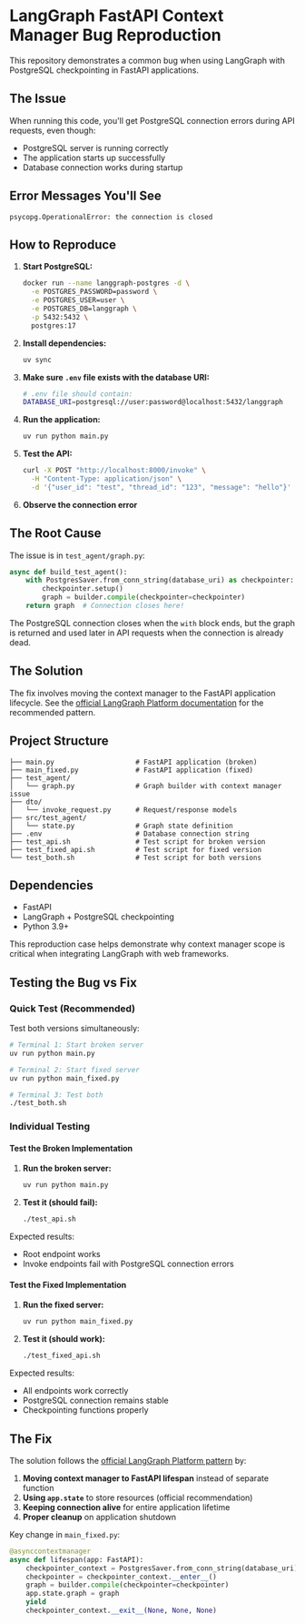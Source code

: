 # LangGraph FastAPI Context Manager Bug Reproduction

This repository demonstrates a common bug when using LangGraph with PostgreSQL checkpointing in FastAPI applications.

## The Issue

When running this code, you'll get PostgreSQL connection errors during API requests, even though:
- PostgreSQL server is running correctly
- The application starts up successfully
- Database connection works during startup

## Error Messages You'll See

```
psycopg.OperationalError: the connection is closed
```

## How to Reproduce

1. **Start PostgreSQL:**
   ```bash
   docker run --name langgraph-postgres -d \
     -e POSTGRES_PASSWORD=password \
     -e POSTGRES_USER=user \
     -e POSTGRES_DB=langgraph \
     -p 5432:5432 \
     postgres:17
   ```

2. **Install dependencies:**
   ```bash
   uv sync
   ```

3. **Make sure `.env` file exists with the database URI:**
   ```bash
   # .env file should contain:
   DATABASE_URI=postgresql://user:password@localhost:5432/langgraph
   ```

4. **Run the application:**
   ```bash
   uv run python main.py
   ```

4. **Test the API:**
   ```bash
   curl -X POST "http://localhost:8000/invoke" \
     -H "Content-Type: application/json" \
     -d '{"user_id": "test", "thread_id": "123", "message": "hello"}'
   ```

5. **Observe the connection error**

## The Root Cause

The issue is in `test_agent/graph.py`:

```python
async def build_test_agent():
    with PostgresSaver.from_conn_string(database_uri) as checkpointer:
        checkpointer.setup()
        graph = builder.compile(checkpointer=checkpointer)
    return graph  # Connection closes here!
```

The PostgreSQL connection closes when the `with` block ends, but the graph is returned and used later in API requests when the connection is already dead.

## The Solution

The fix involves moving the context manager to the FastAPI application lifecycle. See the [official LangGraph Platform documentation](https://docs.langchain.com/langgraph-platform/custom-lifespan) for the recommended pattern.

## Project Structure

```
├── main.py                    # FastAPI application (broken)
├── main_fixed.py              # FastAPI application (fixed)
├── test_agent/
│   └── graph.py               # Graph builder with context manager issue
├── dto/
│   └── invoke_request.py      # Request/response models
├── src/test_agent/
│   └── state.py               # Graph state definition
├── .env                       # Database connection string
├── test_api.sh                # Test script for broken version
├── test_fixed_api.sh          # Test script for fixed version
└── test_both.sh               # Test script for both versions
```

## Dependencies

- FastAPI
- LangGraph + PostgreSQL checkpointing
- Python 3.9+

This reproduction case helps demonstrate why context manager scope is critical when integrating LangGraph with web frameworks.

## Testing the Bug vs Fix

### Quick Test (Recommended)

Test both versions simultaneously:

```bash
# Terminal 1: Start broken server
uv run python main.py

# Terminal 2: Start fixed server  
uv run python main_fixed.py

# Terminal 3: Test both
./test_both.sh
```

### Individual Testing

#### Test the Broken Implementation

1. **Run the broken server:**
   ```bash
   uv run python main.py
   ```

2. **Test it (should fail):**
   ```bash
   ./test_api.sh
   ```

Expected results:
- Root endpoint works
- Invoke endpoints fail with PostgreSQL connection errors

#### Test the Fixed Implementation  

1. **Run the fixed server:**
   ```bash
   uv run python main_fixed.py
   ```

2. **Test it (should work):**
   ```bash
   ./test_fixed_api.sh
   ```

Expected results:
- All endpoints work correctly
- PostgreSQL connection remains stable
- Checkpointing functions properly

## The Fix

The solution follows the [official LangGraph Platform pattern](https://docs.langchain.com/langgraph-platform/custom-lifespan) by:

1. **Moving context manager to FastAPI lifespan** instead of separate function
2. **Using `app.state`** to store resources (official recommendation)  
3. **Keeping connection alive** for entire application lifetime
4. **Proper cleanup** on application shutdown

Key change in `main_fixed.py`:
```python
@asynccontextmanager
async def lifespan(app: FastAPI):
    checkpointer_context = PostgresSaver.from_conn_string(database_uri)
    checkpointer = checkpointer_context.__enter__()
    graph = builder.compile(checkpointer=checkpointer)
    app.state.graph = graph
    yield
    checkpointer_context.__exit__(None, None, None)
```